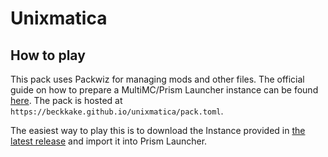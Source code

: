 # Unixmatica

## How to play

This pack uses Packwiz for managing mods and other files. The official guide on how to prepare a MultiMC/Prism Launcher instance can be found [here](https://packwiz.infra.link/tutorials/installing/packwiz-installer/). The pack is hosted at ``https://beckkake.github.io/unixmatica/pack.toml``.

The easiest way to play this is to download the Instance provided in [the latest release](https://github.com/Aproxia-dev/unixmatica/releases/tag/packwiz-instance) and import it into Prism Launcher.

